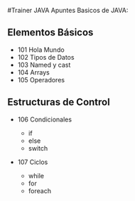 #Trainer JAVA
Apuntes Basicos de JAVA:

## Elementos Básicos
- 101 Hola Mundo
- 102 Tipos de Datos
- 103 Named y cast
- 104 Arrays
- 105 Operadores

## Estructuras de Control
- 106 Condicionales
  - if
  - else
  - switch

- 107 Ciclos
  - while
  - for
  - foreach
